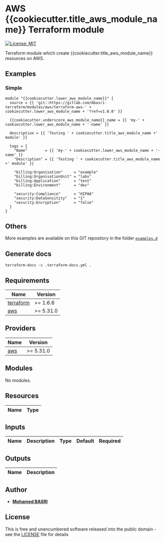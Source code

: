 # AWS {{cookiecutter.title_aws_module_name}} Terraform module

[![License: MIT](https://img.shields.io/badge/License-MIT-yellow.svg)](https://opensource.org/licenses/MIT)

Terraform module which create {{cookiecutter.title_aws_module_name}} resources on AWS.

## Examples

### Simple
```hcl
module "{{cookiecutter.lower_aws_module_name}}" {
  source = {{ 'git::https://gitlab.com/mbasri-terraform/modules/aws/terraform-aws-' + cookiecutter.lower_aws_module_name + '?ref=v1.0.0' }}

  {{cookiecutter.underscore_aws_module_name}}_name = {{ 'my-' + cookiecutter.lower_aws_module_name + '-name' }}

  description = {{ 'Testing ' + cookiecutter.title_aws_module_name +' module' }}

  tags = {
    "Name"        = {{ 'my-' + cookiecutter.lower_aws_module_name + '-name' }}
    "Description" = {{ 'Testing ' + cookiecutter.title_aws_module_name +' module' }}

    "billing:Organisation"     = "example"
    "billing:OrganisationUnit" = "labs"
    "billing:Application"      = "test"
    "billing:Environment"      = "dev"
    
    "security:Compliance"      = "HIPAA"
    "security:DataSensitity"   = "1"
    "security:Encryption"      = "false"
  }
}
```

## Others

More examples are available on this GIT repository in the folder [`examples.d`](https://gitlab.com/mbasri-terraform/modules/aws/terraform-aws-{{cookiecutter.lower_aws_module_name}}/-/tree/master/examples.d)

## Generate docs

```shell
terraform-docs -c .terraform-docs.yml .
```

## Requirements

| Name | Version |
|------|---------|
| <a name="requirement_terraform"></a> [terraform](#requirement\_terraform) | >= 1.6.6 |
| <a name="requirement_aws"></a> [aws](#requirement\_aws) | >= 5.31.0 |

## Providers

| Name | Version |
|------|---------|
| <a name="provider_aws"></a> [aws](#provider\_aws) | >= 5.31.0 |

## Modules

No modules.

## Resources

| Name | Type |
|------|------|

## Inputs

| Name | Description | Type | Default | Required |
|------|-------------|------|---------|:--------:|

## Outputs

| Name | Description |
|------|-------------|

## Author

* [**Mohamed BASRI**](https://gitlab.com/mbasri)

## License

This is free and unencumbered software released into the public domain - see the [LICENSE](./LICENSE) file for details
